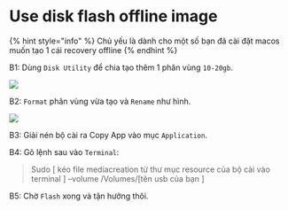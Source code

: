 # Use disk flash offline image

{% hint style="info" %}
Chủ yếu là dành cho một số bạn đã cài đặt macos muốn tạo 1 cái recovery offline
{% endhint %}

B1: Dùng `Disk Utility` để chia tạo thêm 1 phân vùng `10-20gb`.

![](https://lh3.googleusercontent.com/RYSFv27ESCa\_kw9e628uhIFnTvGYc-258542hDug2\_vlOstxfDqvR5HyQL4st20oaPhEQp13H7M9qkj5TO0B2S132tcF56KqQDANjsitjvXEL28xAaCvAx2znzsduV9fD0uZeQpe=s0)

B2: `Format` phân vùng vừa tạo và `Rename` như hình.

![](https://lh4.googleusercontent.com/LBeTvUUT6dsq--7-uATASeh5o5lBEAh0mok-CCKwykNVXyhhqpyRQemv79le2L4ZoBqYeYCGHsLNyVJU25vzLmXZJK3P7IyapEXBCgmX5EpExQsfxSVg7Xf8Lk\_9bc1aQvLOwzeI=s0)

B3: Giải nén bộ cài ra Copy App vào mục `Application`.

B4: Gõ lệnh sau vào `Terminal`:

> Sudo \[ kéo file mediacreation từ thư mục resource của bộ cài vào terminal ] –volume /Volumes/\[tên usb của bạn ]

B5: Chờ `Flash` xong và tận hưởng thôi.
